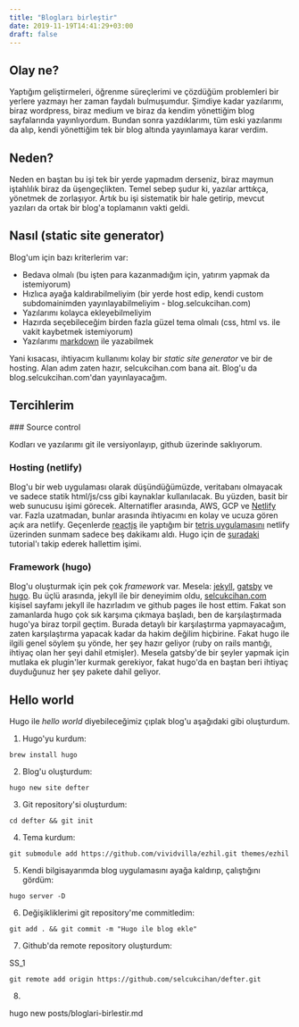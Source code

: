```yaml
---
title: "Blogları birleştir"
date: 2019-11-19T14:41:29+03:00
draft: false
---
```


## Olay ne?
Yaptığım geliştirmeleri, öğrenme süreçlerimi ve çözdüğüm problemleri bir yerlere yazmayı her zaman faydalı bulmuşumdur.
Şimdiye kadar yazılarımı, biraz wordpress, biraz medium ve biraz da kendim yönettiğim blog sayfalarında yayınlıyordum.
Bundan sonra yazdıklarımı, tüm eski yazılarımı da alıp, kendi yönettiğim tek bir blog altında yayınlamaya karar verdim.

## Neden?

Neden en baştan bu işi tek bir yerde yapmadım derseniz, biraz maymun iştahlılık biraz da üşengeçlikten.
Temel sebep şudur ki, yazılar arttıkça, yönetmek de zorlaşıyor.
Artık bu işi sistematik bir hale getirip, mevcut yazıları da ortak bir blog'a toplamanın vakti geldi.

## Nasıl (static site generator)

Blog'um için bazı kriterlerim var:

* Bedava olmalı (bu işten para kazanmadığım için, yatırım yapmak da istemiyorum)
* Hızlıca ayağa kaldırabilmeliyim (bir yerde host edip, kendi custom subdomainimden yayınlayabilmeliyim - blog.selcukcihan.com)
* Yazılarımı kolayca ekleyebilmeliyim
* Hazırda seçebileceğim birden fazla güzel tema olmalı (css, html vs. ile vakit kaybetmek istemiyorum)
* Yazılarımı [markdown](https://daringfireball.net/projects/markdown/) ile yazabilmek

Yani kısacası, ihtiyacım kullanımı kolay bir *static site generator* ve bir de hosting.
Alan adım zaten hazır, selcukcihan.com bana ait.
Blog'u da blog.selcukcihan.com'dan yayınlayacağım.

## Tercihlerim

### Source control

Kodları ve yazılarımı git ile versiyonlayıp, github üzerinde saklıyorum.

### Hosting (netlify)

Blog'u bir web uygulaması olarak düşündüğümüzde, veritabanı olmayacak ve sadece statik html/js/css gibi kaynaklar kullanılacak.
Bu yüzden, basit bir web sunucusu işimi görecek.
Alternatifler arasında, AWS, GCP ve [Netlify](https://www.netlify.com/) var.
Fazla uzatmadan, bunlar arasında ihtiyacımı en kolay ve ucuza gören açık ara netlify.
Geçenlerde [reactjs](https://reactjs.org/) ile yaptığım bir [tetris uygulamasını](http://tetris.selcukcihan.com/) netlify üzerinden sunmam sadece beş dakikamı aldı.
Hugo için de [şuradaki](https://gohugo.io/hosting-and-deployment/hosting-on-netlify/) tutorial'ı takip ederek hallettim işimi.


### Framework (hugo)

Blog'u oluşturmak için pek çok *framework* var.
Mesela: [jekyll](https://jekyllrb.com/), [gatsby](https://www.gatsbyjs.org/) ve [hugo](https://gohugo.io/).
Bu üçlü arasında, jekyll ile bir deneyimim oldu, [selcukcihan.com](https://www.selcukcihan.com) kişisel sayfamı jekyll ile hazırladım ve github pages ile host ettim.
Fakat son zamanlarda hugo çok sık karşıma çıkmaya başladı, ben de karşılaştırmada hugo'ya biraz torpil geçtim.
Burada detaylı bir karşılaştırma yapmayacağım, zaten karşılaştırma yapacak kadar da hakim değilim hiçbirine.
Fakat hugo ile ilgili genel söylem şu yönde, her şey hazır geliyor (ruby on rails mantığı, ihtiyaç olan her şeyi dahil etmişler).
Mesela gatsby'de bir şeyler yapmak için mutlaka ek plugin'ler kurmak gerekiyor, fakat hugo'da en baştan beri ihtiyaç duyduğunuz her şey pakete dahil geliyor.

## Hello world

Hugo ile *hello world* diyebileceğimiz çıplak blog'u aşağıdaki gibi oluşturdum.

1. Hugo'yu kurdum:

```
brew install hugo
```

2. Blog'u oluşturdum:

```
hugo new site defter
```

3. Git repository'si oluşturdum:

```
cd defter && git init
```

4. Tema kurdum:

```
git submodule add https://github.com/vividvilla/ezhil.git themes/ezhil
```

5. Kendi bilgisayarımda blog uygulamasını ayağa kaldırıp, çalıştığını gördüm:

```
hugo server -D
```

6. Değişikliklerimi git repository'me commitledim:

```
git add . && git commit -m "Hugo ile blog ekle"
```

7. Github'da remote repository oluşturdum:

SS_1

```
git remote add origin https://github.com/selcukcihan/defter.git
```

8. 

hugo new posts/bloglari-birlestir.md










